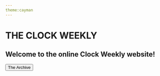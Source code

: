 ```yaml
---
theme:cayman
---
```

<html>
  <h1>THE CLOCK WEEKLY</h1>
  <h2>Welcome to the online Clock Weekly website!</h2>
  <button onclick="window.location.href = 'http://www.tclockw.github.io/archive.html';">The Archive</button>
</html>
